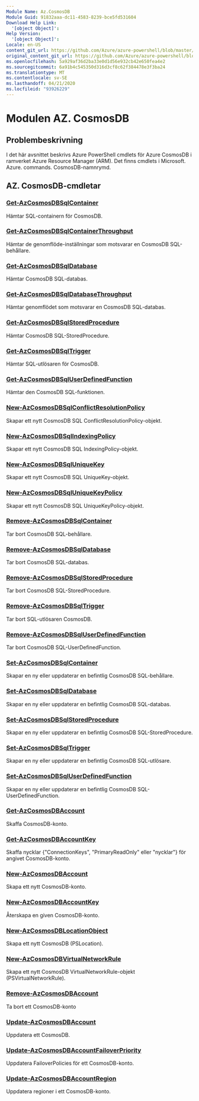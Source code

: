 ```yaml
---
Module Name: Az.CosmosDB
Module Guid: 91832aaa-dc11-4583-8239-bce5fd531604
Download Help Link:
  '[object Object]': 
Help Version:
  '[object Object]': 
Locale: en-US
content_git_url: https://github.com/Azure/azure-powershell/blob/master/src/CosmosDB/CosmosDB/help/Az.CosmosDB.md
original_content_git_url: https://github.com/Azure/azure-powershell/blob/master/src/CosmosDB/CosmosDB/help/Az.CosmosDB.md
ms.openlocfilehash: 5a929af36d2ba33e0d1d56e932cb42e650fea4e2
ms.sourcegitcommit: 6a91b4c545350d316d3cf8c62f384478e3f3ba24
ms.translationtype: MT
ms.contentlocale: sv-SE
ms.lasthandoff: 04/21/2020
ms.locfileid: "93926229"
---
```

# Modulen AZ. CosmosDB
## Problembeskrivning
I det här avsnittet beskrivs Azure PowerShell cmdlets för Azure CosmosDB i ramverket Azure Resource Manager (ARM). Det finns cmdlets i Microsoft. Azure. commands. CosmosDB-namnrymd.

## AZ. CosmosDB-cmdletar
### [Get-AzCosmosDBSqlContainer](Get-AzCosmosDBSqlContainer.md)
Hämtar SQL-containern för CosmosDB.

### [Get-AzCosmosDBSqlContainerThroughput](Get-AzCosmosDBSqlContainerThroughput.md)
Hämtar de genomflöde-inställningar som motsvarar en CosmosDB SQL-behållare.

### [Get-AzCosmosDBSqlDatabase](Get-AzCosmosDBSqlDatabase.md)
Hämtar CosmosDB SQL-databas.

### [Get-AzCosmosDBSqlDatabaseThroughput](Get-AzCosmosDBSqlDatabaseThroughput.md)
Hämtar genomflödet som motsvarar en CosmosDB SQL-databas.

### [Get-AzCosmosDBSqlStoredProcedure](Get-AzCosmosDBSqlStoredProcedure.md)
Hämtar CosmosDB SQL-StoredProcedure.

### [Get-AzCosmosDBSqlTrigger](Get-AzCosmosDBSqlTrigger.md)
Hämtar SQL-utlösaren för CosmosDB.

### [Get-AzCosmosDBSqlUserDefinedFunction](Get-AzCosmosDBSqlUserDefinedFunction.md)
Hämtar den CosmosDB SQL-funktionen.

### [New-AzCosmosDBSqlConflictResolutionPolicy](New-AzCosmosDBSqlConflictResolutionPolicy.md)
Skapar ett nytt CosmosDB SQL ConflictResolutionPolicy-objekt.

### [New-AzCosmosDBSqlIndexingPolicy](New-AzCosmosDBSqlIndexingPolicy.md)
Skapar ett nytt CosmosDB SQL IndexingPolicy-objekt.

### [New-AzCosmosDBSqlUniqueKey](New-AzCosmosDBSqlUniqueKey.md)
Skapar ett nytt CosmosDB SQL UniqueKey-objekt.

### [New-AzCosmosDBSqlUniqueKeyPolicy](New-AzCosmosDBSqlUniqueKeyPolicy.md)
Skapar ett nytt CosmosDB SQL UniqueKeyPolicy-objekt.

### [Remove-AzCosmosDBSqlContainer](Remove-AzCosmosDBSqlContainer.md)
Tar bort CosmosDB SQL-behållare.

### [Remove-AzCosmosDBSqlDatabase](Remove-AzCosmosDBSqlDatabase.md)
Tar bort CosmosDB SQL-databas.

### [Remove-AzCosmosDBSqlStoredProcedure](Remove-AzCosmosDBSqlStoredProcedure.md)
Tar bort CosmosDB SQL-StoredProcedure.

### [Remove-AzCosmosDBSqlTrigger](Remove-AzCosmosDBSqlTrigger.md)
Tar bort SQL-utlösaren CosmosDB.

### [Remove-AzCosmosDBSqlUserDefinedFunction](Remove-AzCosmosDBSqlUserDefinedFunction.md)
Tar bort CosmosDB SQL-UserDefinedFunction.

### [Set-AzCosmosDBSqlContainer](Set-AzCosmosDBSqlContainer.md)
Skapar en ny eller uppdaterar en befintlig CosmosDB SQL-behållare.

### [Set-AzCosmosDBSqlDatabase](Set-AzCosmosDBSqlDatabase.md)
Skapar en ny eller uppdaterar en befintlig CosmosDB SQL-databas.

### [Set-AzCosmosDBSqlStoredProcedure](Set-AzCosmosDBSqlStoredProcedure.md)
Skapar en ny eller uppdaterar en befintlig CosmosDB SQL-StoredProcedure.

### [Set-AzCosmosDBSqlTrigger](Set-AzCosmosDBSqlTrigger.md)
Skapar en ny eller uppdaterar en befintlig CosmosDB SQL-utlösare.

### [Set-AzCosmosDBSqlUserDefinedFunction](Set-AzCosmosDBSqlUserDefinedFunction.md)
Skapar en ny eller uppdaterar en befintlig CosmosDB SQL-UserDefinedFunction.

### [Get-AzCosmosDBAccount](Get-AzCosmosDBAccount.md)
Skaffa CosmosDB-konto.

### [Get-AzCosmosDBAccountKey](Get-AzCosmosDBAccountKey.md)
Skaffa nycklar {"ConnectionKeys", "PrimaryReadOnly" eller "nycklar"} för angivet CosmosDB-konto. 

### [New-AzCosmosDBAccount](New-AzCosmosDBAccount.md)
Skapa ett nytt CosmosDB-konto.

### [New-AzCosmosDBAccountKey](New-AzCosmosDBAccountKey.md)
Återskapa en given CosmosDB-konto.

### [New-AzCosmosDBLocationObject](New-AzCosmosDBLocationObject.md)
Skapa ett nytt CosmosDB (PSLocation).

### [New-AzCosmosDBVirtualNetworkRule](New-AzCosmosDBVirtualNetworkRule.md)
Skapa ett nytt CosmosDB VirtualNetworkRule-objekt (PSVirtualNetworkRule).

### [Remove-AzCosmosDBAccount](Remove-AzCosmosDBAccount.md)
Ta bort ett CosmosDB-konto

### [Update-AzCosmosDBAccount](Update-AzCosmosDBAccount.md)
Uppdatera ett CosmosDB.

### [Update-AzCosmosDBAccountFailoverPriority](Update-AzCosmosDBAccountFailoverPriority.md)
Uppdatera FailoverPolicies för ett CosmosDB-konto.

### [Update-AzCosmosDBAccountRegion](Update-AzCosmosDBAccountRegion.md)
Uppdatera regioner i ett CosmosDB-konto.